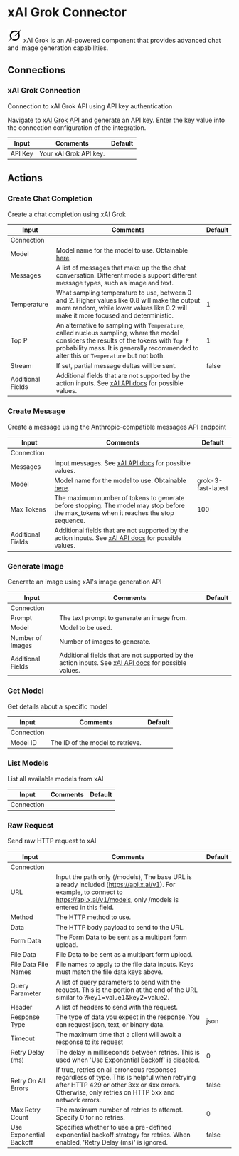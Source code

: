 # xAI Grok Connector

![xAI Grok](./assets/xai-grok.png#connector-icon)
xAI Grok is an AI-powered component that provides advanced chat and image generation capabilities.

## Connections

### xAI Grok Connection

Connection to xAI Grok API using API key authentication

Navigate to [xAI Grok API](https://x.ai/api) and generate an API key.
Enter the key value into the connection configuration of the integration.

| Input   | Comments               | Default |
| ------- | ---------------------- | ------- |
| API Key | Your xAI Grok API key. |         |

## Actions

### Create Chat Completion

Create a chat completion using xAI Grok

| Input             | Comments                                                                                                                                                                                                                            | Default |
| ----------------- | ----------------------------------------------------------------------------------------------------------------------------------------------------------------------------------------------------------------------------------- | ------- |
| Connection        |                                                                                                                                                                                                                                     |         |
| Model             | Model name for the model to use. Obtainable [here](https://docs.x.ai/docs/models).                                                                                                                                                  |         |
| Messages          | A list of messages that make up the the chat conversation. Different models support different message types, such as image and text.                                                                                                |         |
| Temperature       | What sampling temperature to use, between 0 and 2. Higher values like 0.8 will make the output more random, while lower values like 0.2 will make it more focused and deterministic.                                                | 1       |
| Top P             | An alternative to sampling with `Temperature`, called nucleus sampling, where the model considers the results of the tokens with `Top P` probability mass. It is generally recommended to alter this or `Temperature` but not both. | 1       |
| Stream            | If set, partial message deltas will be sent.                                                                                                                                                                                        | false   |
| Additional Fields | Additional fields that are not supported by the action inputs. See [xAI API docs](https://docs.x.ai/docs/api-reference#chat-completions) for possible values.                                                                       |         |

### Create Message

Create a message using the Anthropic-compatible messages API endpoint

| Input             | Comments                                                                                                                                                                   | Default            |
| ----------------- | -------------------------------------------------------------------------------------------------------------------------------------------------------------------------- | ------------------ |
| Connection        |                                                                                                                                                                            |                    |
| Messages          | Input messages. See [xAI API docs](https://docs.x.ai/docs/api-reference#messages-anthropic-compatible) for possible values.                                                |                    |
| Model             | Model name for the model to use. Obtainable [here](https://docs.x.ai/docs/models).                                                                                         | grok-3-fast-latest |
| Max Tokens        | The maximum number of tokens to generate before stopping. The model may stop before the max_tokens when it reaches the stop sequence.                                      | 100                |
| Additional Fields | Additional fields that are not supported by the action inputs. See [xAI API docs](https://docs.x.ai/docs/api-reference#messages-anthropic-compatible) for possible values. |                    |

### Generate Image

Generate an image using xAI's image generation API

| Input             | Comments                                                                                                                                                       | Default |
| ----------------- | -------------------------------------------------------------------------------------------------------------------------------------------------------------- | ------- |
| Connection        |                                                                                                                                                                |         |
| Prompt            | The text prompt to generate an image from.                                                                                                                     |         |
| Model             | Model to be used.                                                                                                                                              |         |
| Number of Images  | Number of images to generate.                                                                                                                                  |         |
| Additional Fields | Additional fields that are not supported by the action inputs. See [xAI API docs](https://docs.x.ai/docs/api-reference#image-generations) for possible values. |         |

### Get Model

Get details about a specific model

| Input      | Comments                         | Default |
| ---------- | -------------------------------- | ------- |
| Connection |                                  |         |
| Model ID   | The ID of the model to retrieve. |         |

### List Models

List all available models from xAI

| Input      | Comments | Default |
| ---------- | -------- | ------- |
| Connection |          |         |

### Raw Request

Send raw HTTP request to xAI

| Input                   | Comments                                                                                                                                                                                         | Default |
| ----------------------- | ------------------------------------------------------------------------------------------------------------------------------------------------------------------------------------------------ | ------- |
| Connection              |                                                                                                                                                                                                  |         |
| URL                     | Input the path only (/models), The base URL is already included (https://api.x.ai/v1). For example, to connect to https://api.x.ai/v1/models, only /models is entered in this field.             |         |
| Method                  | The HTTP method to use.                                                                                                                                                                          |         |
| Data                    | The HTTP body payload to send to the URL.                                                                                                                                                        |         |
| Form Data               | The Form Data to be sent as a multipart form upload.                                                                                                                                             |         |
| File Data               | File Data to be sent as a multipart form upload.                                                                                                                                                 |         |
| File Data File Names    | File names to apply to the file data inputs. Keys must match the file data keys above.                                                                                                           |         |
| Query Parameter         | A list of query parameters to send with the request. This is the portion at the end of the URL similar to ?key1=value1&key2=value2.                                                              |         |
| Header                  | A list of headers to send with the request.                                                                                                                                                      |         |
| Response Type           | The type of data you expect in the response. You can request json, text, or binary data.                                                                                                         | json    |
| Timeout                 | The maximum time that a client will await a response to its request                                                                                                                              |         |
| Retry Delay (ms)        | The delay in milliseconds between retries. This is used when 'Use Exponential Backoff' is disabled.                                                                                              | 0       |
| Retry On All Errors     | If true, retries on all erroneous responses regardless of type. This is helpful when retrying after HTTP 429 or other 3xx or 4xx errors. Otherwise, only retries on HTTP 5xx and network errors. | false   |
| Max Retry Count         | The maximum number of retries to attempt. Specify 0 for no retries.                                                                                                                              | 0       |
| Use Exponential Backoff | Specifies whether to use a pre-defined exponential backoff strategy for retries. When enabled, 'Retry Delay (ms)' is ignored.                                                                    | false   |
